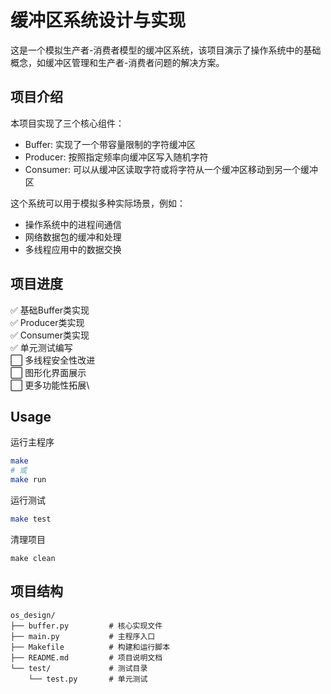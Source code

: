 # 缓冲区系统设计与实现
这是一个模拟生产者-消费者模型的缓冲区系统，该项目演示了操作系统中的基础概念，如缓冲区管理和生产者-消费者问题的解决方案。

## 项目介绍
本项目实现了三个核心组件：

- Buffer: 实现了一个带容量限制的字符缓冲区
- Producer: 按照指定频率向缓冲区写入随机字符
- Consumer: 可以从缓冲区读取字符或将字符从一个缓冲区移动到另一个缓冲区

这个系统可以用于模拟多种实际场景，例如：

- 操作系统中的进程间通信
- 网络数据包的缓冲和处理
- 多线程应用中的数据交换

## 项目进度
✅ 基础Buffer类实现\
✅ Producer类实现\
✅ Consumer类实现\
✅ 单元测试编写\
⬜ 多线程安全性改进\
⬜ 图形化界面展示\
⬜ 更多功能性拓展\

## Usage
运行主程序
```bash
make
# 或
make run
```

运行测试
```bash
make test
```

清理项目
```
make clean
```

## 项目结构
```
os_design/
├── buffer.py         # 核心实现文件
├── main.py           # 主程序入口
├── Makefile          # 构建和运行脚本
├── README.md         # 项目说明文档
└── test/             # 测试目录
    └── test.py       # 单元测试
```